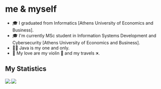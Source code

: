 # me & myself

- 🎓 I graduated from Informatics [Athens University of Economics and Business].
- 🎓 I'm currently MSc student in Information Systems Development and Cybersecurity [Athens University of Economics and Business].
- 👩‍💻 Java is my one and only.
- 💜 My love are my violin 🎻 and my travels 🛪. 

## My Statistics 

<a href="https://github.com/lydia-ath/lydia-ath">
  <img align="center" src="https://github-readme-stats.vercel.app/api/top-langs/?username=lydia-ath&langs_count=4&title_color=FFFFFF&icon_color=FFFFFF&text_color=FFFFFF&bg_color=0D1117&hide=vhdl,html" />
</a>
<a href="https://github.com/lydia-ath/lydia-ath">
  <img align="center" src="https://github-readme-stats.vercel.app/api?username=lydia-ath&show_icons=true&line_height=33&count_private=true&title_color=FFFFFF&icon_color=FFFFFF&text_color=FFFFFF&bg_color=0D1117&theme=radical" />
</a>
